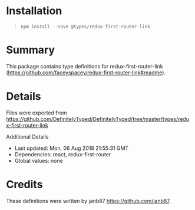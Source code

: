 # Installation
> `npm install --save @types/redux-first-router-link`

# Summary
This package contains type definitions for redux-first-router-link (https://github.com/faceyspacey/redux-first-router-link#readme).

# Details
Files were exported from https://github.com/DefinitelyTyped/DefinitelyTyped/tree/master/types/redux-first-router-link

Additional Details
 * Last updated: Mon, 06 Aug 2018 21:55:31 GMT
 * Dependencies: react, redux-first-router
 * Global values: none

# Credits
These definitions were written by janb87 <https://github.com/janb87>.

